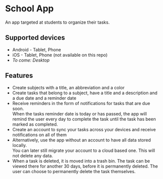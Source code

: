 # School App
An app targeted at students to organize their tasks.

## Supported devices
- Android - Tablet, Phone
- iOS - Tablet, Phone (not available on this repo)
- *To come: Desktop*

## Features
- Create subjects with a title, an abbreviation and a color
- Create tasks that belong to a subject, have a title and a description and a due date and a reminder date
- Receive reminders in the form of notifications for tasks that are due soon.<br>
  When the tasks reminder date is today or has passed, the app will remind the user every day to complete the task until the task has been marked as completed.
- Create an account to sync your tasks across your devices and receive notifications on all of them
- Alternatively, use the app without an account to have all data stored locally.<br>
  You can later still migrate your account to a cloud based one. This will not delete any data.
- When a task is deleted, it is moved into a trash bin. The task can be viewed there for another 30 days, before it is permanently deleted. The user can choose to permanently delete the task themselves.
